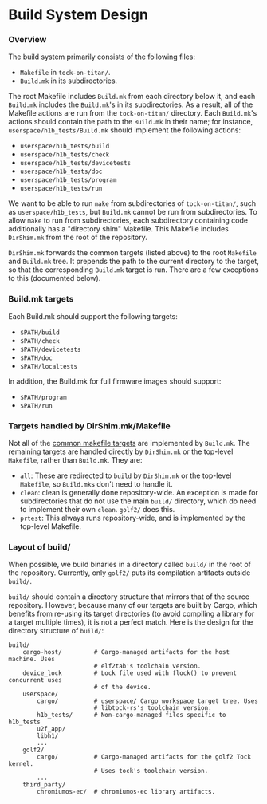 Build System Design
===================

### Overview

The build system primarily consists of the following files:

* `Makefile` in `tock-on-titan/`.
* `Build.mk` in its subdirectories.

The root Makefile includes `Build.mk` from each directory below it, and each
`Build.mk` includes the `Build.mk`'s in its subdirectories. As a result, all of
the Makefile actions are run from the `tock-on-titan/` directory. Each
`Build.mk`'s actions should contain the path to the `Build.mk` in their name;
for instance, `userspace/h1b_tests/Build.mk` should implement the following
actions:

* `userspace/h1b_tests/build`
* `userspace/h1b_tests/check`
* `userspace/h1b_tests/devicetests`
* `userspace/h1b_tests/doc`
* `userspace/h1b_tests/program`
* `userspace/h1b_tests/run`

We want to be able to run `make` from subdirectories of `tock-on-titan/`, such
as `userspace/h1b_tests`, but `Build.mk` cannot be run from subdirectories. To
allow `make` to run from subdirectories, each subdirectory containing code
additionally has a "directory shim" Makefile. This Makefile includes
`DirShim.mk` from the root of the repository.

`DirShim.mk` forwards the common targets (listed above) to the root `Makefile`
and `Build.mk` tree. It prepends the path to the current directory to the
target, so that the corresponding `Build.mk` target is run. There are a few
exceptions to this (documented below).

### Build.mk targets

Each Build.mk should support the following targets:

* `$PATH/build`
* `$PATH/check`
* `$PATH/devicetests`
* `$PATH/doc`
* `$PATH/localtests`

In addition, the Build.mk for full firmware images should support:

* `$PATH/program`
* `$PATH/run`

### Targets handled by DirShim.mk/Makefile

Not all of the [common makefile targets](./make_targets.md) are implemented by
`Build.mk`. The remaining targets are handled directly by `DirShim.mk` or the
top-level `Makefile`, rather than `Build.mk`. They are:

* `all`: These are redirected to `build` by `DirShim.mk` or the top-level
  `Makefile`, so `Build.mk`s don't need to handle it.
* `clean`: clean is generally done repository-wide. An exception is made for
  subdirectories that do not use the main `build/` directory, which do need to
  implement their own `clean`. `golf2/` does this.
* `prtest`: This always runs repository-wide, and is implemented by the
  top-level Makefile.

### Layout of build/

When possible, we build binaries in a directory called `build/` in the root of
the repository. Currently, only `golf2/` puts its compilation artifacts outside
`build/`.

`build/` should contain a directory structure that mirrors that of the source
repository. However, because many of our targets are built by Cargo, which
benefits from re-using its target directories (to avoid compiling a library for
a target multiple times), it is not a perfect match. Here is the design for the
directory structure of `build/`:

```
build/
    cargo-host/         # Cargo-managed artifacts for the host machine. Uses
                        # elf2tab's toolchain version.
    device_lock         # Lock file used with flock() to prevent concurrent uses
                        # of the device.
    userspace/
        cargo/          # userspace/ Cargo workspace target tree. Uses
                        # libtock-rs's toolchain version.
        h1b_tests/      # Non-cargo-managed files specific to h1b_tests
        u2f_app/
        libh1/
        ...
    golf2/
        cargo/          # Cargo-managed artifacts for the golf2 Tock kernel.
                        # Uses tock's toolchain version.
        ...
    third_party/
        chromiumos-ec/  # chromiumos-ec library artifacts.
```

